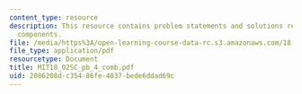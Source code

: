 ```yaml
---
content_type: resource
description: This resource contains problem statements and solutions related to vector
  components.
file: /media/https%3A/open-learning-course-data-rc.s3.amazonaws.com/18-02sc-multivariable-calculus-fall-2010/2086208dc35486fe4037bede6ddad69c_MIT18_02SC_pb_4_comb.pdf
file_type: application/pdf
resourcetype: Document
title: MIT18_02SC_pb_4_comb.pdf
uid: 2086208d-c354-86fe-4037-bede6ddad69c
---
```

